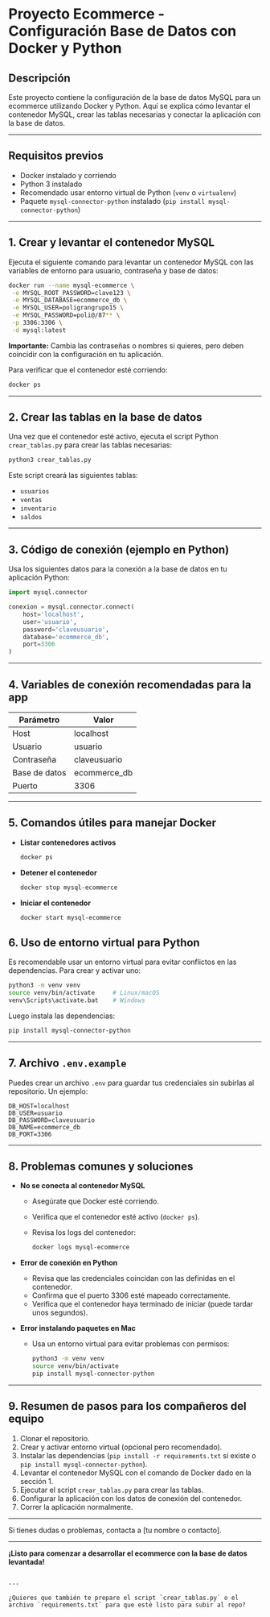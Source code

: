 
# Proyecto Ecommerce - Configuración Base de Datos con Docker y Python

## Descripción

Este proyecto contiene la configuración de la base de datos MySQL para un ecommerce utilizando Docker y Python. Aquí se explica cómo levantar el contenedor MySQL, crear las tablas necesarias y conectar la aplicación con la base de datos.

---

## Requisitos previos

- Docker instalado y corriendo
- Python 3 instalado
- Recomendado usar entorno virtual de Python (`venv` o `virtualenv`)
- Paquete `mysql-connector-python` instalado (`pip install mysql-connector-python`)

---

## 1. Crear y levantar el contenedor MySQL

Ejecuta el siguiente comando para levantar un contenedor MySQL con las variables de entorno para usuario, contraseña y base de datos:

```bash
docker run --name mysql-ecommerce \
 -e MYSQL_ROOT_PASSWORD=clave123 \
 -e MYSQL_DATABASE=ecommerce_db \
 -e MYSQL_USER=poligrangrupo15 \
 -e MYSQL_PASSWORD=poli@/87** \
 -p 3306:3306 \
 -d mysql:latest
````

**Importante:** Cambia las contraseñas o nombres si quieres, pero deben coincidir con la configuración en tu aplicación.

Para verificar que el contenedor esté corriendo:

```bash
docker ps
```

---

## 2. Crear las tablas en la base de datos

Una vez que el contenedor esté activo, ejecuta el script Python `crear_tablas.py` para crear las tablas necesarias:

```bash
python3 crear_tablas.py
```

Este script creará las siguientes tablas:

* `usuarios`
* `ventas`
* `inventario`
* `saldos`

---

## 3. Código de conexión (ejemplo en Python)

Usa los siguientes datos para la conexión a la base de datos en tu aplicación Python:

```python
import mysql.connector

conexion = mysql.connector.connect(
    host='localhost',
    user='usuario',
    password='claveusuario',
    database='ecommerce_db',
    port=3306
)
```

---

## 4. Variables de conexión recomendadas para la app

| Parámetro     | Valor         |
| ------------- | ------------- |
| Host          | localhost     |
| Usuario       | usuario       |
| Contraseña    | claveusuario  |
| Base de datos | ecommerce\_db |
| Puerto        | 3306          |

---

## 5. Comandos útiles para manejar Docker

* **Listar contenedores activos**

  ```bash
  docker ps
  ```

* **Detener el contenedor**

  ```bash
  docker stop mysql-ecommerce
  ```

* **Iniciar el contenedor**

  ```bash
  docker start mysql-ecommerce
  ```

## 6. Uso de entorno virtual para Python

Es recomendable usar un entorno virtual para evitar conflictos en las dependencias. Para crear y activar uno:

```bash
python3 -m venv venv
source venv/bin/activate     # Linux/macOS
venv\Scripts\activate.bat    # Windows
```

Luego instala las dependencias:

```bash
pip install mysql-connector-python
```

---

## 7. Archivo `.env.example`

Puedes crear un archivo `.env` para guardar tus credenciales sin subirlas al repositorio. Un ejemplo:

```env
DB_HOST=localhost
DB_USER=usuario
DB_PASSWORD=claveusuario
DB_NAME=ecommerce_db
DB_PORT=3306
```

---

## 8. Problemas comunes y soluciones

* **No se conecta al contenedor MySQL**

  * Asegúrate que Docker esté corriendo.
  * Verifica que el contenedor esté activo (`docker ps`).
  * Revisa los logs del contenedor:

    ```bash
    docker logs mysql-ecommerce
    ```

* **Error de conexión en Python**

  * Revisa que las credenciales coincidan con las definidas en el contenedor.
  * Confirma que el puerto 3306 esté mapeado correctamente.
  * Verifica que el contenedor haya terminado de iniciar (puede tardar unos segundos).

* **Error instalando paquetes en Mac**

  * Usa un entorno virtual para evitar problemas con permisos:

    ```bash
    python3 -m venv venv
    source venv/bin/activate
    pip install mysql-connector-python
    ```

---

## 9. Resumen de pasos para los compañeros del equipo

1. Clonar el repositorio.
2. Crear y activar entorno virtual (opcional pero recomendado).
3. Instalar las dependencias (`pip install -r requirements.txt` si existe o `pip install mysql-connector-python`).
4. Levantar el contenedor MySQL con el comando de Docker dado en la sección 1.
5. Ejecutar el script `crear_tablas.py` para crear las tablas.
6. Configurar la aplicación con los datos de conexión del contenedor.
7. Correr la aplicación normalmente.

---

Si tienes dudas o problemas, contacta a \[tu nombre o contacto].

---

**¡Listo para comenzar a desarrollar el ecommerce con la base de datos levantada!**

```

---

¿Quieres que también te prepare el script `crear_tablas.py` o el archivo `requirements.txt` para que esté listo para subir al repo?
```
